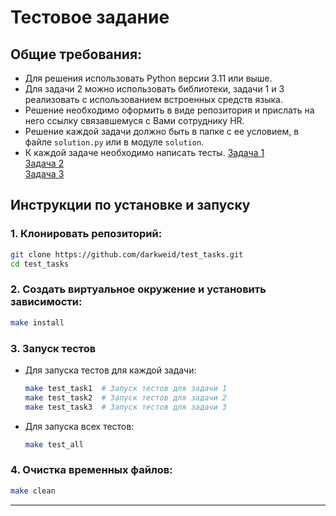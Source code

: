 # Тестовое задание

## Общие требования:
- Для решения использовать Python версии 3.11 или выше.
- Для задачи 2 можно использовать библиотеки, задачи 1 и 3 реализовать с использованием встроенных средств языка.
- Решение необходимо оформить в виде репозитория и прислать на него ссылку связавшемуся с Вами сотруднику HR.
- Решение каждой задачи должно быть в папке с ее условием, в файле `solution.py` или в модуле `solution`.
- К каждой задаче необходимо написать тесты.
[Задача 1](task1/task1.md)   
[Задача 2](task2/task2.md)  
[Задача 3](task3/task3.md)

## Инструкции по установке и запуску

### 1. Клонировать репозиторий:
```bash
git clone https://github.com/darkweid/test_tasks.git
cd test_tasks
```

### 2. Создать виртуальное окружение и установить зависимости:
```bash
make install
```

### 3. Запуск тестов
- Для запуска тестов для каждой задачи:
  ```bash
  make test_task1  # Запуск тестов для задачи 1
  make test_task2  # Запуск тестов для задачи 2
  make test_task3  # Запуск тестов для задачи 3
  ```

- Для запуска всех тестов:
  ```bash
  make test_all
  ```


### 4. Очистка временных файлов:
```bash
make clean
```

---